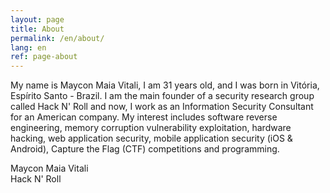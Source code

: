 ```yaml
---
layout: page
title: About
permalink: /en/about/
lang: en
ref: page-about
---
```



My name is Maycon Maia Vitali, I am 31 years old, and I was born in Vitória, Espírito Santo - Brazil. I am the main founder of a security research group called Hack N' Roll and now, I work as an Information Security Consultant for an American company. My interest includes software reverse engineering, memory corruption vulnerability exploitation, hardware hacking, web application security, mobile application security (iOS & Android), Capture the Flag (CTF) competitions and programming.


Maycon Maia Vitali<br/>
Hack N' Roll 